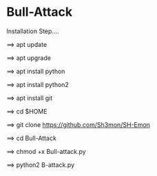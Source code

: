 # Bull-Attack

Installation Step....

==> apt update


==> apt upgrade


==> apt install python


==> apt install python2


==> apt install git


==> cd $HOME


==> git clone https://github.com/Sh3mon/SH-Emon


==> cd Bull-Attack


==> chmod +x Bull-attack.py


==> python2 B-attack.py
